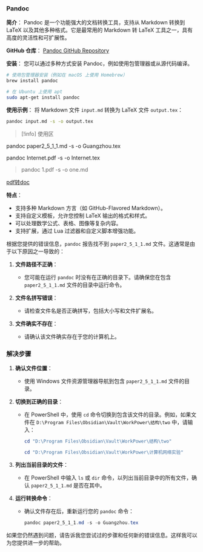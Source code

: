 ###  **Pandoc**

**简介**：
Pandoc 是一个功能强大的文档转换工具，支持从 Markdown 转换到 LaTeX 以及其他多种格式。它是最常用的 Markdown 转 LaTeX 工具之一，具有高度的灵活性和可扩展性。

**GitHub 仓库**：
[Pandoc GitHub Repository](https://github.com/jgm/pandoc)

**安装**：
您可以通过多种方式安装 Pandoc，例如使用包管理器或从源代码编译。

```bash
# 使用包管理器安装（例如在 macOS 上使用 Homebrew）
brew install pandoc

# 在 Ubuntu 上使用 apt
sudo apt-get install pandoc
```

**使用示例**：
将 Markdown 文件 `input.md` 转换为 LaTeX 文件 `output.tex`：

```bash
pandoc input.md -s -o output.tex
```

>[!info] 使用区
>
pandoc paper2_5_1_1.md -s -o Guangzhou.tex
>
pandoc Internet.pdf -s -o Internet.tex
>pandoc 1.pdf -s -o one.md

[pdf转doc](../效率/论文/pdf转doc.md)

**特点**：
- 支持多种 Markdown 方言（如 GitHub-Flavored Markdown）。
- 支持自定义模板，允许您控制 LaTeX 输出的格式和样式。
- 可以处理数学公式、表格、图像等复杂内容。
- 支持扩展，通过 Lua 过滤器和自定义脚本增强功能。


根据您提供的错误信息，`pandoc` 报告找不到 `paper2_5_1_1.md` 文件。这通常是由于以下原因之一导致的：

1. **文件路径不正确**：
   - 您可能在运行 `pandoc` 时没有在正确的目录下。请确保您在包含 `paper2_5_1_1.md` 文件的目录中运行命令。

2. **文件名拼写错误**：
   - 请检查文件名是否正确拼写，包括大小写和文件扩展名。

3. **文件确实不存在**：
   - 请确认该文件确实存在于您的计算机上。

### 解决步骤

1. **确认文件位置**：
   - 使用 Windows 文件资源管理器导航到包含 `paper2_5_1_1.md` 文件的目录。

2. **切换到正确的目录**：
   - 在 PowerShell 中，使用 `cd` 命令切换到包含该文件的目录。例如，如果文件在 `D:\Program Files\Obsidian\Vault\WorkPower\结构\two` 中，请输入：
     ```powershell
     cd "D:\Program Files\Obsidian\Vault\WorkPower\结构\two"

	 cd "D:\Program Files\Obsidian\Vault\WorkPower\计算机网络实验"
	 
	 ```

3. **列出当前目录的文件**：
   - 在 PowerShell 中输入 `ls` 或 `dir` 命令，以列出当前目录中的所有文件，确认 `paper2_5_1_1.md` 是否在其中。

4. **运行转换命令**：
   - 确认文件存在后，重新运行您的 `pandoc` 命令：
     ```powershell
     pandoc paper2_5_1_1.md -s -o Guangzhou.tex
     ```

如果您仍然遇到问题，请告诉我您尝试过的步骤和任何新的错误信息。这样我可以为您提供进一步的帮助。

